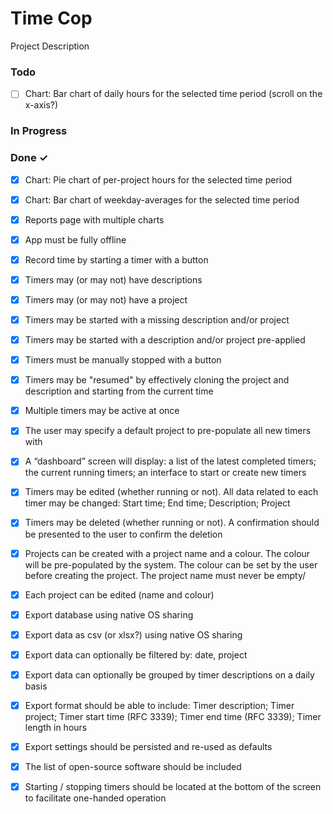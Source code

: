 # Time Cop

Project Description

### Todo

- [ ] Chart: Bar chart of daily hours for the selected time period (scroll on the x-axis?)  

### In Progress


### Done ✓

- [x] Chart: Pie chart of per-project hours for the selected time period  
- [x] Chart: Bar chart of weekday-averages for the selected time period  
- [x] Reports page with multiple charts  
- [x] App must be fully offline  
- [x] Record time by starting a timer with a button  
- [x] Timers may (or may not) have descriptions  
- [x] Timers may (or may not) have a project  
- [x] Timers may be started with a missing description and/or project  
- [x] Timers may be started with a description and/or project pre-applied  
- [x] Timers must be manually stopped with a button  
- [x] Timers may be "resumed" by effectively cloning the project and description and starting from the current time  
- [x] Multiple timers may be active at once  
- [x] The user may specify a default project to pre-populate all new timers with  
- [x] A “dashboard” screen will display: a list of the latest completed timers; the current running timers; an interface to start or create new timers  
- [x] Timers may be edited (whether running or not). All data related to each timer may be changed: Start time; End time; Description; Project  
- [x] Timers may be deleted (whether running or not). A confirmation should be presented to the user to confirm the deletion  
- [x] Projects can be created with a project name and a colour. The colour will be pre-populated by the system. The colour can be set by the user before creating the project. The project name must never be empty/  
- [x] Each project can be edited (name and colour)  
- [x] Export database using native OS sharing  
- [x] Export data as csv (or xlsx?) using native OS sharing  
- [x] Export data can optionally be filtered by: date, project  
- [x] Export data can optionally be grouped by timer descriptions on a daily basis  
- [x] Export format should be able to include: Timer description; Timer project; Timer start time (RFC 3339); Timer end time (RFC 3339); Timer length in hours  
- [x] Export settings should be persisted and re-used as defaults  
- [x] The list of open-source software should be included  
- [x] Starting / stopping timers should be located at the bottom of the screen to facilitate one-handed operation  

